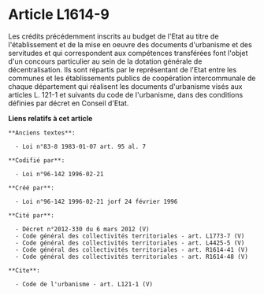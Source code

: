 # Article L1614-9

Les crédits précédemment inscrits au budget de l'Etat au titre de l'établissement et de la mise en oeuvre des documents
d'urbanisme et des servitudes et qui correspondent aux compétences transférées font l'objet d'un concours particulier au sein
de la dotation générale de décentralisation. Ils sont répartis par le représentant de l'Etat entre les communes et les
établissements publics de coopération intercommunale de chaque département qui réalisent les documents d'urbanisme visés aux
articles L. 121-1 et suivants du code de l'urbanisme, dans des conditions définies par décret en Conseil d'Etat.

**Liens relatifs à cet article**

	**Anciens textes**:

	  - Loi n°83-8 1983-01-07 art. 95 al. 7

	**Codifié par**:

	  - Loi n°96-142 1996-02-21

	**Créé par**:

	  - Loi n°96-142 1996-02-21 jorf 24 février 1996

	**Cité par**:

	  - Décret n°2012-330 du 6 mars 2012 (V)
	  - Code général des collectivités territoriales - art. L1773-7 (V)
	  - Code général des collectivités territoriales - art. L4425-5 (V)
	  - Code général des collectivités territoriales - art. R1614-41 (V)
	  - Code général des collectivités territoriales - art. R1614-48 (V)

	**Cite**:

	  - Code de l'urbanisme - art. L121-1 (V)
